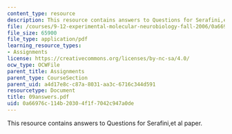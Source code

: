 ```yaml
---
content_type: resource
description: This resource contains answers to Questions for Serafini,et al paper.
file: /courses/9-12-experimental-molecular-neurobiology-fall-2006/0a66976c114b20304f1f7042c947a0de_09answers.pdf
file_size: 65900
file_type: application/pdf
learning_resource_types:
- Assignments
license: https://creativecommons.org/licenses/by-nc-sa/4.0/
ocw_type: OCWFile
parent_title: Assignments
parent_type: CourseSection
parent_uid: a4d17e8c-c87a-8031-aa3c-6716c344d591
resourcetype: Document
title: 09answers.pdf
uid: 0a66976c-114b-2030-4f1f-7042c947a0de
---
```

This resource contains answers to Questions for Serafini,et al paper.